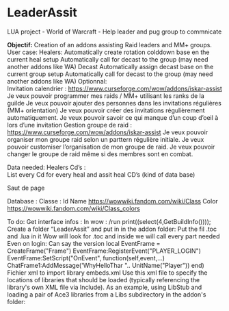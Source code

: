 
# LeaderAssit
LUA project - World of Warcraft - Help leader and pug group to commnicate

 
**Objectif:** 
Creation of an addons assisting Raid leaders and MM+ groups. 
User case: 
Healers: 
Automatically create rotation colddown base en the current heal setup 
Automatically call for decast to the group (may need another addons like WA) 
Decast 
Automatically assign decast base on the current group setup 
Automatically call for decast to the group (may need another addons like WA) 
Optionnal:  
Invitation calendrier : https://www.curseforge.com/wow/addons/iskar-assist 
Je veux pouvoir programmer mes raids / MM+ utilisant les ranks de la guilde 
Je veux pouvoir ajouter des personnes dans les invitations régulières (MM+ orientation) 
Je veux pouvoir créer des invitations régulièrement automatiquement. 
Je veux pouvoir savoir ce qui manque d’un coup d’oeil à lors d’une invitation 
Gestion groupe de raid : https://www.curseforge.com/wow/addons/iskar-assist 
Je veux pouvoir organiser mon groupe raid selon un parttern régulière initiale. 
Je veux pouvoir customiser l’organisation de mon groupe de raid. 
Je veux pouvoir changer le groupe de raid même si des membres sont en combat. 
 
Data needed: 
Healers Cd’s :  
List every Cd for every heal and assit heal CD’s (kind of data base) 

Saut de page
 
Database : 
Classe : 
Id 
Name https://wowwiki.fandom.com/wiki/Class 
Color https://wowwiki.fandom.com/wiki/Class_colors 
 
To do: 
Get interface infos : 
In wow : /run print((select(4,GetBuildInfo()))); 
Create a folder “LeaderAssit” and put in in the addon folder: 
Put the fil .toc and .lua in it 
Wow will look for .toc and inside we will call every part needed 
Even on login: 
Can say the version 
local EventFrame = CreateFrame("Frame") 
EventFrame:RegisterEvent("PLAYER_LOGIN") 
EventFrame:SetScript("OnEvent", function(self,event,...)  
     ChatFrame1:AddMessage('WhyHelloThar ".. UnitName("Player")) 
end) 
Fichier xml to import library 
embeds.xml 
Use this xml file to specify the locations of libraries that should be loaded (typically referencing the library's own XML file via Include). As an example, using LibStub and loading a pair of Ace3 libraries from a Libs subdirectory in the addon's folder: 
<Ui xsi:schemaLocation="http://www.blizzard.com/wow/ui/ ..\FrameXML\UI.xsd">  <Script file="Libs\LibStub\LibStub.lua"/>  <Include file="Libs\AceAddon-3.0\AceAddon-3.0.xml"/>  <Include file="Libs\AceConsole-3.0\AceConsole-3.0.xml"/></Ui> 
Additional libraries can be added by adding additional Include lines. You could also reference each library's xml file in your addon's .toc file instead, but embeds.xml helps make it clearer which parts of the code belong to the addon itself, and which are part of shared libraries. 
 
 **General:** 
Creation using notepad++ : https://notepad-plus-plus.org/download/v7.6.3.html 
Debug addons :  
https://www.curseforge.com/wow/addons/bugsack 
https://www.curseforge.com/wow/addons/bugsack 
Helper : 
https://www.mmo-champion.com/threads/817817-Creating-Your-Own-WoW-Addon 
https://www.wowhead.com/guide=1949/wow-addon-writing-guide-part-one-how-to-make-your-first-addon 
http://wowprogramming.com/ 
https://www.mmo-champion.com/threads/817817-Creating-Your-Own-WoW-Addon 
https://www.wowace.com/projects/ace3/pages/ace-db-3-0-tutorial to save varaibles ? 
https://www.wowace.com/projects/ace3/pages/ace-gui-3-0-tutorial to help create UI content 

